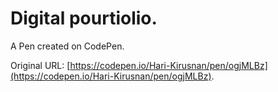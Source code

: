 # Digital pourtiolio.

A Pen created on CodePen.

Original URL: [https://codepen.io/Hari-Kirusnan/pen/ogjMLBz](https://codepen.io/Hari-Kirusnan/pen/ogjMLBz).

